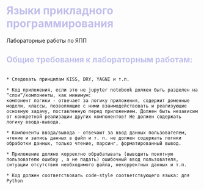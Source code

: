 # <span style="color:#C0BFEC">Языки прикладного программирования</span>
Лабораторные работы по ЯПП

## <span style="color:#C0BFEC">Общие требования к лабораторным работам:</span>

```

* Следовать принципам KISS, DRY, YAGNI и т.п.

* Код приложения, если это не jupyter notebook должен быть разделен на “слои”/компоненты, как минимум:
компонент логики - отвечает за логику приложения, содержит доменные модели, классы, позволяющие с ними взаимодействовать и реализующие основную задачу, поставленную перед приложением. Должен быть независим от конкретной реализации других компонентов! Не должен содержать логику ввода-вывода.

* Компоненты ввода/вывода - отвечают за ввод данных пользователем, чтение и запись данных в файл и т. п. не должен содержать логики обработки данных, только чтение, парсинг, форматированный вывод.

* Приложение должно корректно обрабатывать (выводить понятную пользователю ошибку , а не падать) ошибочный ввод пользователя, ситуации отсутствия необходимого файла, некорректных данных и т.п.

* Код должен соответствовать code-style соответствующего языка: для Python

```
